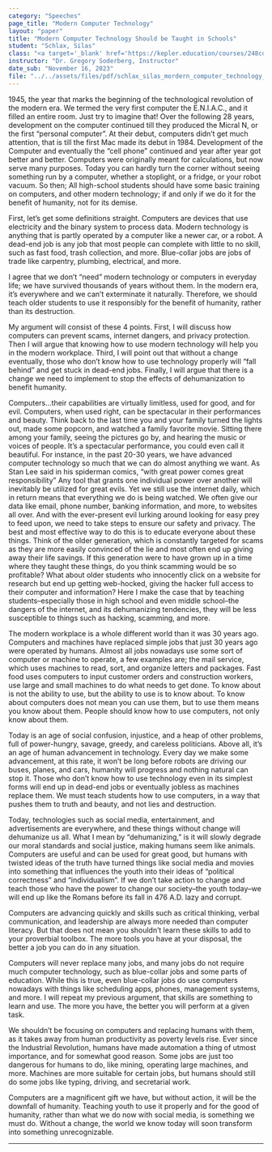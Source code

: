 ```yaml
---
category: "Speeches"
page_title: "Modern Computer Technology"
layout: "paper"
title: "Modern Computer Technology Should be Taught in Schools"
student: "Schlax, Silas"
class: "<a target='_blank' href='https://kepler.education/courses/248cdd2a-4e6c-46a3-939c-454f4416c089'>Rhetoric: Fitting Words</a>, 8:00 am EST"
instructor: "Dr. Gregory Soderberg, Instructor"
date_sub: "November 16, 2023"
file: "../../assets/files/pdf/schlax_silas_mordern_computer_technology_should_be_taught_in_schools_Rhetoric.pdf"
---
```


1945, the year that marks the beginning of the technological revolution of the modern era. We termed the very first computer the E.N.I.A.C., and it filled an entire room. Just try to imagine that! Over the following 28 years, development on the computer continued till they produced the Micral N, or the first “personal computer”. At their debut, computers didn’t get much attention, that is till the first Mac made its debut in 1984. Development of the Computer and eventually the “cell phone” continued and year after year got better and better. Computers were originally meant for calculations, but now serve many purposes. Today you can hardly turn the corner without seeing something run by a computer, whether a stoplight, or a fridge, or your robot vacuum. So then; All high-school students should have some basic training on computers, and other modern technology; if and only if we do it for the benefit of humanity, not for its demise.


First, let’s get some definitions straight. Computers are devices that use electricity and the binary system to process data. Modern technology is anything that is partly operated by a computer like a newer car, or a robot. A dead-end job is any job that most people can complete with little to no skill, such as fast food, trash collection, and more. Blue-collar jobs are jobs of trade like carpentry, plumbing, electrical, and more.


I agree that we don’t “need” modern technology or computers in everyday life; we have survived thousands of years without them. In the modern era, it’s everywhere and we can’t exterminate it naturally. Therefore, we should teach older students to use it responsibly for the benefit of humanity, rather than its destruction.

My argument will consist of these 4 points. First, I will discuss how computers can prevent scams, internet dangers, and privacy protection. Then I will argue that knowing how to use modern technology will help you in the modern workplace. Third, I will point out that without a change eventually, those who don’t know how to use technology properly will “fall behind” and get stuck in dead-end jobs. Finally, I will argue that there is a change we need to implement to stop the effects of dehumanization to benefit humanity.

Computers…their capabilities are virtually limitless, used for good, and for evil. Computers, when used right, can be spectacular in their performances and beauty. Think back to the last time you and your family turned the lights out, made some popcorn, and watched a family favorite movie. Sitting there among your family, seeing the pictures go by, and hearing the music or voices of people. It’s a spectacular performance, you could even call it beautiful. For instance, in the past 20-30 years, we have advanced computer technology so much that we can do almost anything we want. As Stan Lee said in his spiderman comics, “with great power comes great responsibility” Any tool that grants one individual power over another will inevitably be utilized for great evils. Yet we still use the internet daily, which in return means that everything we do is being watched. We often give our data like email, phone number, banking information, and more, to websites all over. And with the ever-present evil lurking around looking for easy prey to feed upon, we need to take steps to ensure our safety and privacy. The best and most effective way to do this is to educate everyone about these things. Think of the older generation, which is constantly targeted for scams as they are more easily convinced of the lie and most often end up giving away their life savings. If this generation were to have grown up in a time where they taught these things, do you think scamming would be so profitable? What about older students who innocently click on a website for research but end up getting web-hocked, giving the hacker full access to their computer and information? Here I make the case that by teaching students–especially those in high school and even middle school–the dangers of the internet, and its dehumanizing tendencies, they will be less susceptible to things such as hacking, scamming, and more.

The modern workplace is a whole different world than it was 30 years ago. Computers and machines have replaced simple jobs that just 30 years ago were operated by humans. Almost all jobs nowadays use some sort of computer or machine to operate, a few examples are; the mail service, which uses machines to read, sort, and organize letters and packages. Fast food uses computers to input customer orders and construction workers, use large and small machines to do what needs to get done. To know about is not the ability to use, but the ability to use is to know about. To know about computers does not mean you can use them, but to use them means you know about them. People should know how to use computers, not only know about them.

Today is an age of social confusion, injustice, and a heap of other problems, full of power-hungry, savage, greedy, and careless politicians. Above all, it’s an age of human advancement in technology. Every day we make some advancement, at this rate, it won’t be long before robots are driving our buses, planes, and cars, humanity will progress and nothing natural can stop it. Those who don’t know how to use technology even in its simplest forms will end up in dead-end jobs or eventually jobless as machines replace them. We must teach students how to use computers, in a way that pushes them to truth and beauty, and not lies and destruction.

Today, technologies such as social media, entertainment, and advertisements are everywhere, and these things without change will dehumanize us all. What I mean by “dehumanizing,” is it will slowly degrade our moral standards and social justice, making humans seem like animals. Computers are useful and can be used for great good, but humans with twisted ideas of the truth have turned things like social media and movies into something that influences the youth into their ideas of “political correctness” and “individualism”‌. If we don’t take action to change and teach those who have the power to change our society–the youth today–we will end up like the Romans before its fall in 476 A.D. lazy and corrupt.

Computers are advancing quickly and skills such as critical thinking, verbal communication, and leadership are always more needed than computer literacy. But that does not mean you shouldn’t learn these skills to add to your proverbial toolbox. The more tools you have at your disposal, the better a job you can do in any situation.

Computers will never replace many jobs, and many jobs do not require much computer technology, such as blue-collar jobs and some parts of education. While this is true, even blue-collar jobs do use computers nowadays with things like scheduling apps, phones, management systems, and more. I will repeat my previous argument, that skills are something to learn and use. The more you have, the better you will perform at a given task.

We shouldn’t be focusing on computers and replacing humans with them, as it takes away from human productivity as poverty levels rise. Ever since the Industrial Revolution, humans have made automation a thing of utmost importance, and for somewhat good reason. Some jobs are just too dangerous for humans to do, like mining, operating large machines, and more. Machines are more suitable for certain jobs, but humans should still do some jobs like typing, driving, and secretarial work.

Computers are a magnificent gift we have, but without action, it will be the downfall of humanity. Teaching youth to use it properly and for the good of humanity, rather than what we do now with social media, is something we must do. Without a change, the world we know today will soon transform into something unrecognizable.


---